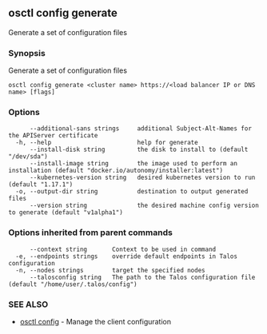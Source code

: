 <!-- markdownlint-disable -->
## osctl config generate

Generate a set of configuration files

### Synopsis

Generate a set of configuration files

```
osctl config generate <cluster name> https://<load balancer IP or DNS name> [flags]
```

### Options

```
      --additional-sans strings     additional Subject-Alt-Names for the APIServer certificate
  -h, --help                        help for generate
      --install-disk string         the disk to install to (default "/dev/sda")
      --install-image string        the image used to perform an installation (default "docker.io/autonomy/installer:latest")
      --kubernetes-version string   desired kubernetes version to run (default "1.17.1")
  -o, --output-dir string           destination to output generated files
      --version string              the desired machine config version to generate (default "v1alpha1")
```

### Options inherited from parent commands

```
      --context string       Context to be used in command
  -e, --endpoints strings    override default endpoints in Talos configuration
  -n, --nodes strings        target the specified nodes
      --talosconfig string   The path to the Talos configuration file (default "/home/user/.talos/config")
```

### SEE ALSO

* [osctl config](osctl_config.md)	 - Manage the client configuration

